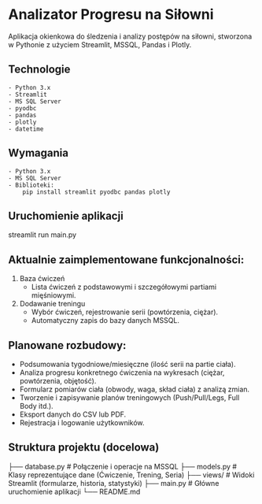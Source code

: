 # Analizator Progresu na Siłowni
Aplikacja okienkowa do śledzenia i analizy postępów na siłowni, stworzona w Pythonie z użyciem Streamlit, MSSQL, Pandas i Plotly.

## Technologie
    - Python 3.x
    - Streamlit
    - MS SQL Server
    - pyodbc
    - pandas
    - plotly
    - datetime

## Wymagania
    - Python 3.x
    - MS SQL Server
    - Biblioteki:
        pip install streamlit pyodbc pandas plotly

## Uruchomienie aplikacji
streamlit run main.py

## Aktualnie zaimplementowane funkcjonalności:
1. Baza ćwiczeń
   - Lista ćwiczeń z podstawowymi i szczegółowymi partiami mięśniowymi.
2. Dodawanie treningu
   - Wybór ćwiczeń, rejestrowanie serii (powtórzenia, ciężar).
   - Automatyczny zapis do bazy danych MSSQL.

## Planowane rozbudowy:
- Podsumowania tygodniowe/miesięczne (ilość serii na partie ciała).
- Analiza progresu konkretnego ćwiczenia na wykresach (ciężar, powtórzenia, objętość).
- Formularz pomiarów ciała (obwody, waga, skład ciała) z analizą zmian.
- Tworzenie i zapisywanie planów treningowych (Push/Pull/Legs, Full Body itd.).
- Eksport danych do CSV lub PDF.
- Rejestracja i logowanie użytkowników.

## Struktura projektu (docelowa)
├── database.py            # Połączenie i operacje na MSSQL
├── models.py              # Klasy reprezentujące dane (Ćwiczenie, Trening, Seria)
├── views/                 # Widoki Streamlit (formularze, historia, statystyki)
├── main.py                # Główne uruchomienie aplikacji
└── README.md